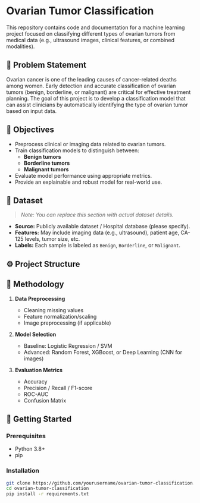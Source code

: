 # Ovarian Tumor Classification

This repository contains code and documentation for a machine learning project focused on classifying different types of ovarian tumors from medical data (e.g., ultrasound images, clinical features, or combined modalities).

## 📌 Problem Statement

Ovarian cancer is one of the leading causes of cancer-related deaths among women. Early detection and accurate classification of ovarian tumors (benign, borderline, or malignant) are critical for effective treatment planning. The goal of this project is to develop a classification model that can assist clinicians by automatically identifying the type of ovarian tumor based on input data.

## 🎯 Objectives

- Preprocess clinical or imaging data related to ovarian tumors.
- Train classification models to distinguish between:
  - **Benign tumors**
  - **Borderline tumors**
  - **Malignant tumors**
- Evaluate model performance using appropriate metrics.
- Provide an explainable and robust model for real-world use.

## 📁 Dataset

> *Note: You can replace this section with actual dataset details.*

- **Source:** Publicly available dataset / Hospital database (please specify).
- **Features:** May include imaging data (e.g., ultrasound), patient age, CA-125 levels, tumor size, etc.
- **Labels:** Each sample is labeled as `Benign`, `Borderline`, or `Malignant`.

## ⚙️ Project Structure




## 🧠 Methodology

1. **Data Preprocessing**
   - Cleaning missing values
   - Feature normalization/scaling
   - Image preprocessing (if applicable)

2. **Model Selection**
   - Baseline: Logistic Regression / SVM
   - Advanced: Random Forest, XGBoost, or Deep Learning (CNN for images)

3. **Evaluation Metrics**
   - Accuracy
   - Precision / Recall / F1-score
   - ROC-AUC
   - Confusion Matrix

## 🚀 Getting Started

### Prerequisites

- Python 3.8+
- pip

### Installation

```bash
git clone https://github.com/yourusername/ovarian-tumor-classification.git
cd ovarian-tumor-classification
pip install -r requirements.txt
